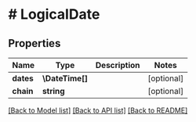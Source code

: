 # # LogicalDate

## Properties

Name | Type | Description | Notes
------------ | ------------- | ------------- | -------------
**dates** | **\DateTime[]** |  | [optional]
**chain** | **string** |  | [optional]

[[Back to Model list]](../../README.md#models) [[Back to API list]](../../README.md#endpoints) [[Back to README]](../../README.md)

